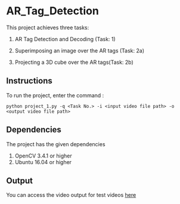 # AR_Tag_Detection
This project achieves three tasks: 

1. AR Tag Detection and Decoding (Task: 1)

2. Superimposing an image over the AR tags (Task: 2a)

3. Projecting a 3D cube over the AR tags(Task: 2b)

## Instructions

To run the project, enter the command :

```
python project_1.py -q <Task No.> -i <input video file path> -o <output video file path>
```

## Dependencies

The project has the given dependencies

1. OpenCV 3.4.1 or higher
2. Ubuntu 16.04 or higher


## Output

You can access the video output for test videos [here](https://drive.google.com/open?id=19_VBLDqDG02S-EWh7dhvYEPvkqqASZ1o)
